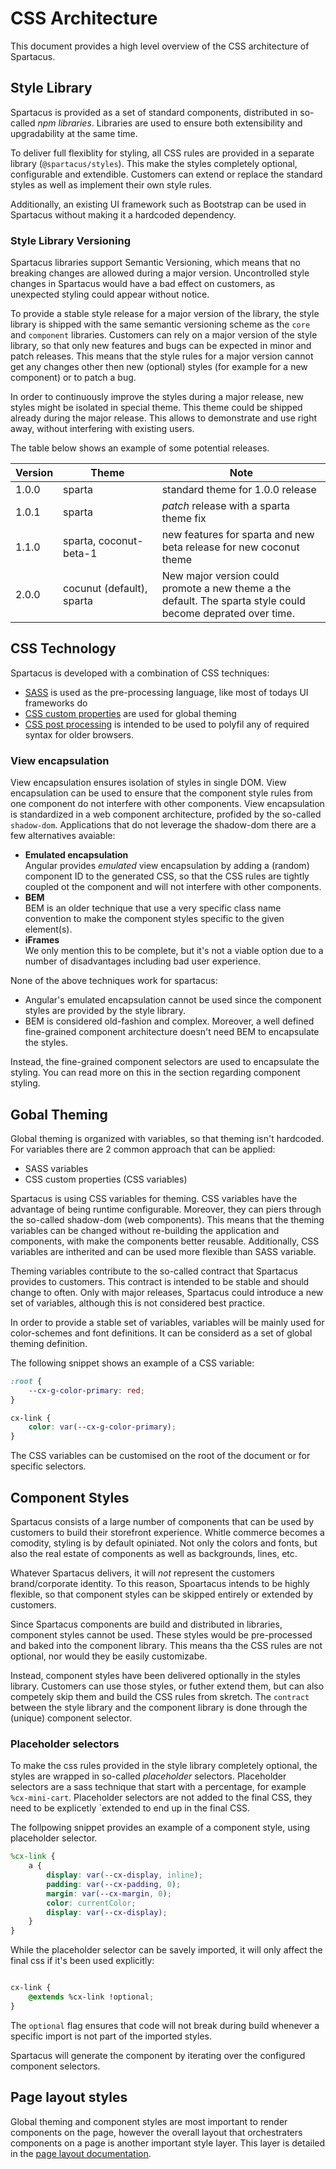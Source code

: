 # CSS Architecture
This document provides a high level overview of the CSS architecture of Spartacus.

## Style Library
Spartacus is provided as a set of standard components, distributed in so-called *npm libraries*. Libraries are used to ensure both extensibility and upgradability at the same time. 

To deliver full flexiblity for styling, all CSS rules are provided in a separate library (`@spartacus/styles`). This make the styles completely optional, configurable and extendible. Customers can extend or replace the standard styles as well as implement their own style rules. 

Additionally, an existing UI framework such as Bootstrap can be used in Spartacus without making it a hardcoded dependency.

### Style Library Versioning

Spartacus libraries support Semantic Versioning, which means that no breaking changes are allowed during a major version. Uncontrolled style changes in Spartacus would have a bad effect on customers, as unexpected styling could appear without notice. 

To provide a stable style release for a major version of the library, the style library is shipped with the same semantic versioning scheme as the `core` and `component` libraries. Customers can rely on a major version of the style library, so that only new features and bugs can be expected in minor and patch releases. 
This means that the style rules for a major version cannot get any changes other then new (optional) styles (for example for a new component) or to patch a bug.

In order to continuously improve the styles during a major release, new styles might be isolated in special theme. This theme could be shipped already during the major release. This allows to demonstrate and use right away, without interfering with existing users. 

The table below shows an example of some potential releases. 

| Version | Theme                     | Note                                                                                                         |
| ------- | ------------------------- | ------------------------------------------------------------------------------------------------------------ |
| 1.0.0   | sparta                    | standard theme for 1.0.0 release
| 1.0.1   | sparta                    | *patch* release with a sparta theme fix                                                                      |
| 1.1.0   | sparta, coconut-beta-1    | new features for sparta and new beta release for new coconut theme                                           |
| 2.0.0   | cocunut (default), sparta | New major version could promote a new theme a the default. The sparta style could become deprated over time. |



## CSS Technology
Spartacus is developed with a combination of CSS techniques:
-  [SASS](https://github.com/sass/node-sass) is used as the pre-processing language, like most of todays UI frameworks do
-  [CSS custom properties](https://www.w3schools.com/css/css3_variables.asp) are used for global theming
-  [CSS post processing](https://postcss.org/) is intended to be used to polyfil any of required syntax for older browsers.

### View encapsulation

View encapsulation ensures isolation of styles in single DOM. View encapsulation can be used to ensure that the component style rules from one component do not interfere with other components. View encapsulation is standardized in a web component architecture, profided by the so-called `shadow-dom`. Applications that do not leverage the shadow-dom there are a few alternatives avaiable: 

- **Emulated encapsulation**  
  Angular provides *emulated* view encapsulation by adding a (random) component ID to the generated CSS, so that the CSS rules are tightly coupled ot the component and will not interfere with other components. 
- **BEM**  
  BEM is an older technique that use a very specific class name convention to make the component styles specific to the given element(s).
- **iFrames**  
  We only mention this to be complete, but it's not a viable option due to a number of disadvantages including bad user experience.


None of the above techniques work for spartacus:
- Angular's emulated encapsulation cannot be used since the component styles are provided by the style library.
- BEM is considered old-fashion and complex. Moreover, a well defined fine-grained component architecture doesn't need BEM to encapsulate the styles. 

Instead, the fine-grained component selectors are used to encapsulate the styling. You can read more on this in the section regarding component styling.


## Gobal Theming
Global theming is organized with variables, so that theming isn't hardcoded. For variables there are 2 common approach that can be applied: 
- SASS variables
- CSS custom properties (CSS variables)

Spartacus is using CSS variables for theming. CSS variables have the advantage of being runtime configurable. Moreover, they can piers through the so-called shadow-dom (web components). This means that the theming variables can be changed without re-building the application and components, with make the components better reusable. Additionally, CSS variables are intherited and can be used more flexible than SASS variable. 

Theming variables contribute to the so-called contract that Spartacus provides to customers. This contract is intended to be stable and should change to often. Only with major releases, Spartacus could introduce a new set of variables, although this is not considered best practice. 

In order to provide a stable set of variables, variables will be mainly used for color-schemes and font definitions. It can be considerd as a set of global theming definition. 

The following snippet shows an example of a CSS variable:
```CSS
:root {
    --cx-g-color-primary: red;
}

cx-link {
    color: var(--cx-g-color-primary);
}
```

The CSS variables can be customised on the root of the document or for specific selectors. 

## Component Styles
Spartacus consists of a large number of components that can be used by customers to build their storefront experience. Whitle commerce becomes a comodity, styling is by default opiniated. Not only the colors and fonts, but also the real estate of components as well as backgrounds, lines, etc. 

Whatever Spartacus delivers, it will *not* represent the customers brand/corporate identity. To this reason, Spoartacus intends to be highly flexible, so that component styles can be skipped entirely or extended by customers. 

Since Spartacus components are build and distributed in libraries, component styles cannot be used. These styles would be pre-processed and baked into the component library. This means tha the CSS rules are not optional, nor would they be easily customizabe. 

Instead, component styles have been delivered optionally in the styles library. Customers can use those styles, or futher extend them, but can also competely skip them and build the CSS rules from skretch. The `contract` between the style library and the component library is done through the (unique) component selector.

### Placeholder selectors
To make the css rules provided in the style library completely optional, the styles are wrapped in so-called *placeholder* selectors. Placeholder selectors are a sass technique that start with a percentage, for example `%cx-mini-cart`. Placeholder selectors are not added to the final CSS, they need to be explicetly `extended to end up in the final CSS.

The follpowing snippet provides an example of a component style, using placeholder selector. 

```scss
%cx-link {
    a {
        display: var(--cx-display, inline);
        padding: var(--cx-padding, 0);
        margin: var(--cx-margin, 0);
        color: currentColor;
        display: var(--cx-display);
    }
}
```

While the placeholder selector can be savely imported, it will only affect the final css if it's been used explicitly: 

```scss

cx-link {
    @extends %cx-link !optional;
}

```

The `optional` flag ensures that code will not break during build whenever a specific import is not part of the imported styles. 

Spartacus will generate the component by iterating over the configured component selectors.

## Page layout styles
Global theming and component styles are most important to render components on the page, however the overall layout that orchestraters components on a page is another important style layer. This layer is detailed in the [page layout documentation](./page-layout.md). 
